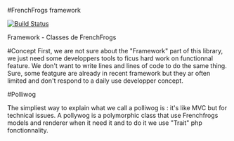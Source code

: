 #FrenchFrogs framework

[![Build Status](https://travis-ci.org/FrenchFrogs/Framework.svg?branch=master)](https://travis-ci.org/FrenchFrogs/Framework)

Framework - Classes de FrenchFrogs

#Concept
First, we are not sure about the "Framework" part of this library, we just need some developpers tools to ficus hard work on functionnal feature. We don't want to write lines and lines of code to do the same thing.
Sure, some featgure are already in recent framework but they ar often limited and don't respond to a daily use developper concept.

#Polliwog

The simpliest way to explain what we call a polliwog is : it's like MVC but for technical issues.
A pollywog is a polymorphic class that use Frenchfrogs models and renderer when it need it and to do it we use "Trait" php fonctionnality.
